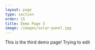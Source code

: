 ```yaml
---
layout: page
type: section
order: 15 
title: Demo Page 3
image: /images/solar-panel.jpg
---
```


This is the third demo page!
Trying to edit
